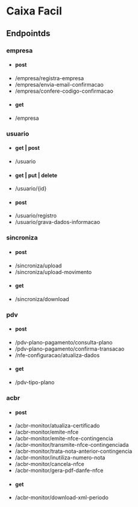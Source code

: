 # Caixa Facil

## Endpointds

### empresa
* #### post
* /empresa/registra-empresa
* /empresa/envia-email-confirmacao
* /empresa/confere-codigo-confirmacao
* #### get
* /empresa

### usuario
* #### get | post
* /usuario
* #### get | put | delete
* /usuario/{id}
* #### post
* /usuario/registro
* /usuario/grava-dados-informacao

### sincroniza
* #### post
* /sincroniza/upload
* /sincroniza/upload-movimento
* #### get
* /sincroniza/download

### pdv
* #### post
* /pdv-plano-pagamento/consulta-plano
* /pdv-plano-pagamento/confirma-transacao
* /nfe-configuracao/atualiza-dados
* #### get
* /pdv-tipo-plano

### acbr
* #### post
* /acbr-monitor/atualiza-certificado
* /acbr-monitor/emite-nfce
* /acbr-monitor/emite-nfce-contingencia
* /acbr-monitor/transmite-nfce-contingenciada
* /acbr-monitor/trata-nota-anterior-contingencia
* /acbr-monitor/inutiliza-numero-nota
* /acbr-monitor/cancela-nfce
* /acbr-monitor/gera-pdf-danfe-nfce
* #### get
* /acbr-monitor/download-xml-periodo